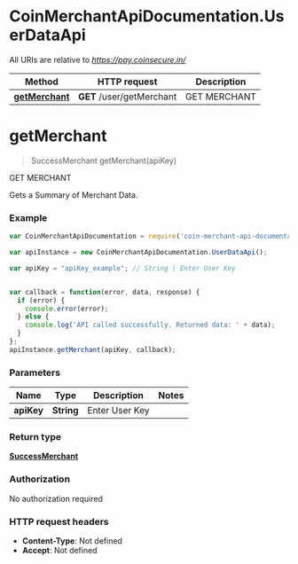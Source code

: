 # CoinMerchantApiDocumentation.UserDataApi

All URIs are relative to *https://pay.coinsecure.in/*

Method | HTTP request | Description
------------- | ------------- | -------------
[**getMerchant**](UserDataApi.md#getMerchant) | **GET** /user/getMerchant | GET MERCHANT


<a name="getMerchant"></a>
# **getMerchant**
> SuccessMerchant getMerchant(apiKey)

GET MERCHANT

Gets a Summary of Merchant Data.

### Example
```javascript
var CoinMerchantApiDocumentation = require('coin-merchant-api-documentation');

var apiInstance = new CoinMerchantApiDocumentation.UserDataApi();

var apiKey = "apiKey_example"; // String | Enter User Key


var callback = function(error, data, response) {
  if (error) {
    console.error(error);
  } else {
    console.log('API called successfully. Returned data: ' + data);
  }
};
apiInstance.getMerchant(apiKey, callback);
```

### Parameters

Name | Type | Description  | Notes
------------- | ------------- | ------------- | -------------
 **apiKey** | **String**| Enter User Key | 

### Return type

[**SuccessMerchant**](SuccessMerchant.md)

### Authorization

No authorization required

### HTTP request headers

 - **Content-Type**: Not defined
 - **Accept**: Not defined

